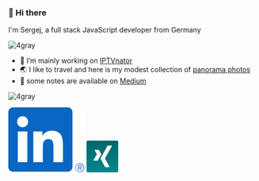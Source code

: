 <h3>👋 Hi there</h3>
<p>I'm Sergej, a full stack JavaScript developer from Germany</p>
<p align="left"> <img src="https://komarev.com/ghpvc/?username=4gray" alt="4gray" /> </p>

- 🔭 I’m mainly working on [IPTVnator](https://github.com/4gray/iptvnator)
- :earth_asia: I like to travel and here is my modest collection of [panorama photos](https://4gray.github.io/panoramas/) 
- 📓 some notes are available on [Medium](https://medium.com/@4gray)

<p><img src="https://github-readme-stats.vercel.app/api?username=4gray&show_icons=true&theme=radical" alt="4gray" /> </p>

<a href="https://www.linkedin.com/in/sergej-t-4600b71a4"><img src="https://raw.githubusercontent.com/4gray/4gray/master/assets/linkedin.svg"></a>&nbsp;<a href="https://www.xing.com/profile/Sergej_Tschigraj/cv"><img src="https://raw.githubusercontent.com/4gray/4gray/master/assets/xing.png" height="64"></a>
